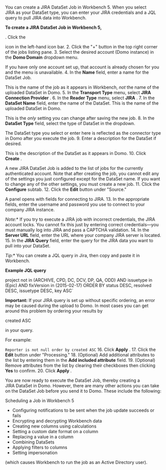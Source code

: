 

You can create a JIRA DataSet Job in Workbench 5. When you select JIRA as your DataSet type, you can enter your JIRA credentials and a JQL query to pull JIRA data into Workbench.


**To create a JIRA DataSet Job in Workbench 5,**

. Click the

icon in the left-hand icon bar.
2. Click the "+" button in the top right corner of the jobs listing pane.
3. Select the desired account (Domo instance) in the
 **Domo Domain**
 dropdown menu.


 If you have only one account set up, that account is already chosen for you and the menu is unavailable.
4. In the
 **Name**
 field, enter a name for the DataSet Job.


 This is the name of the job as it appears in Workbench,
 *not*
 the name of the uploaded DataSet in Domo.
5. In the
 **Transport Type**
 menu, select
 **JIRA Connection Provider**
 .
6. In the
 **Reader Type**
 menu, select
 **JIRA**
 .
7. In the
 **DataSet Name**
 field, enter the name of the DataSet. This is the name of the uploaded DataSet in Domo.


 This is the
 *only*
 setting you can change after saving the new job.
8. In the
 **DataSet Type**
 field, select the type of DataSet in the dropdown.


 The DataSet type you select or enter here is reflected as the connector type in Domo after you execute the job.
9. Enter a description for the DataSet if desired.


 This is the description of the DataSet as it appears in Domo.
10. Click
 **Create**
 .


 A new JIRA DataSet Job is added to the list of jobs for the currently authenticated account. Note that after creating the job, you cannot edit any of the settings you just configured except for the DataSet name. If you want to change any of the other settings, you must create a new job.
11. Click the
 **Configure**
 subtab.
12. Click the
 **Edit**
 button under "Source."


 A panel opens with fields for connecting to JIRA.
13. In the appropriate fields, enter the username and password you use to connect to your company JIRA instance.

*Note:**
 If you try to execute a JIRA job with incorrect credentials, the JIRA account locks. You cannot fix this just by entering correct credentials—you must manually log into JIRA and pass a CAPTCHA validation.
14. In the
 **Server URL**
 field, enter the URL where your company JIRA server is located.
15. In the
 **JIRA Query**
 field, enter the query for the JIRA data you want to pull into your DataSet.

*Tip:**
 You can create a JQL query in Jira, then copy and paste it in Workbench.


**Example JQL query**

project not in (ARCHIVE, CPD, DC, DCV, DP, QA, ODD) AND issuetype in (Epic) AND fixVersion in (2015-02-17) ORDER BY status DESC, resolved DESC, issuetype DESC, key ASC`


**Important:**
 If your JIRA query is set up without specific ordering, an error may be caused during the upload to Domo. In most cases you can get around this problem by ordering your results by

created ASC

in your query.


 For example:


`Reporter is not null order by created ASC`
16. Click
 **Apply**
 .
17. Click the
 **Edit**
 button under "Processing."
18. (Optional) Add additional attributes to the list by entering them in the
 **Add included attribute**
 field.
19. (Optional) Remove attributes from the list by clearing their checkboxes then clicking
 **Yes**
 to confirm.
20. Click
 **Apply**
 .

You are now ready to execute the DataSet Job, thereby creating a JIRA DataSet in Domo. However, there are many other actions you can take on the DataSet Job before you send it to Domo. These include the following:

 Scheduling a Job in Workbench 5
* Configuring notifications to be sent when the job update succeeds or fails
* Encrypting and decrypting Workbench data
* Creating new columns using calculations
* Setting a custom date format on a column
* Replacing a value in a column
* Combining DataSets
* Applying filters to columns
* Setting impersonation

(which causes Workbench to run the job as an Active Directory user).


